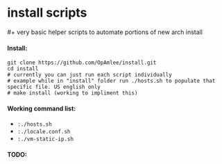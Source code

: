 install scripts
=======
#+ very basic helper scripts to automate portions of new arch install

#### Install:
```
git clone https://github.com/OpAmlee/install.git
cd install
# currently you can just run each script individually
# example while in "install" folder run ./hosts.sh to populate that specific file. US english only
# make install (working to impliment this)
```

#### Working command list:
* ```:./hosts.sh```
* ```:./locale.conf.sh```
* ```:./vm-static-ip.sh```

#### TODO:

